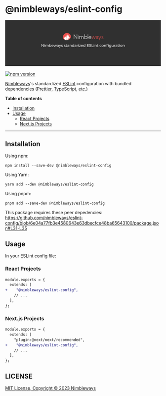 # @nimbleways/eslint-config

![nimble-eslint-config](./banner.png)

[![npm version](https://badge.fury.io/js/@nimbleways%2Feslint-config.svg)](https://www.npmjs.com/package/@nimbleways/eslint-config)


[Nimbleways](https://www.nimbleways.com/)'s standardized [ESLint](https://github.com/eslint/eslint) configuration with bundled dependencies ([Prettier, TypeScript, etc.](./package.json))

**Table of contents**

- [Installation](#installation)
- [Usage](#usage)
  - [React Projects](#react-projects)
  - [Next.js Projects](#nextjs-projects)

---

## Installation

Using npm:
```
npm install --save-dev @nimbleways/eslint-config
```
Using Yarn:
```
yarn add --dev @nimbleways/eslint-config
```
Using pnpm:
```
pnpm add --save-dev @nimbleways/eslint-config
```

This package requires these peer depedencies:
https://github.com/nimbleways/eslint-config/blob/6e04a77fb3e4580643e63dbecfce48ba65643100/package.json#L31-L35

## Usage
In your ESLint config file:
### React Projects
```diff
module.exports = {
  extends: [
+    "@nimbleways/eslint-config",
    // ...
  ],
};
```
### Next.js Projects
```diff
module.exports = {
  extends: [
    "plugin:@next/next/recommended",
+    "@nimbleways/eslint-config",
    // ...
  ],
};
```


## LICENSE
[MIT License, Copyright © 2023 Nimbleways](./LICENSE)
